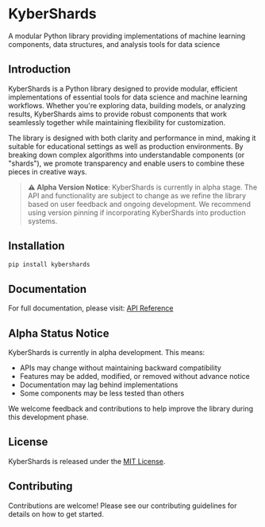 # KyberShards

A modular Python library providing implementations of machine learning components, data structures, and analysis tools for data science

## Introduction

KyberShards is a Python library designed to provide modular, efficient implementations of essential tools for data science and machine learning workflows. Whether you're exploring data, building models, or analyzing results, KyberShards aims to provide robust components that work seamlessly together while maintaining flexibility for customization.

The library is designed with both clarity and performance in mind, making it suitable for educational settings as well as production environments. By breaking down complex algorithms into understandable components (or "shards"), we promote transparency and enable users to combine these pieces in creative ways.

> **⚠️ Alpha Version Notice**: KyberShards is currently in alpha stage. The API and functionality are subject to change as we refine the library based on user feedback and ongoing development. We recommend using version pinning if incorporating KyberShards into production systems.

## Installation

```bash
pip install kybershards
```

## Documentation
For full documentation, please visit: [API Reference](kybershards/documentation.md)

## Alpha Status Notice
KyberShards is currently in alpha development. This means:

- APIs may change without maintaining backward compatibility
- Features may be added, modified, or removed without advance notice
- Documentation may lag behind implementations
- Some components may be less tested than others

We welcome feedback and contributions to help improve the library during this development phase.

## License
KyberShards is released under the [MIT License](https://opensource.org/license/MIT).

## Contributing
Contributions are welcome! Please see our contributing guidelines for details on how to get started.